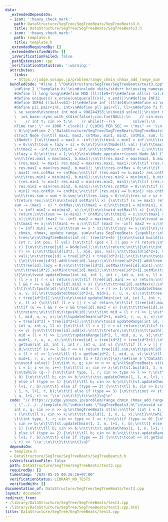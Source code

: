 ```yaml
---
data:
  _extendedDependsOn:
  - icon: ':heavy_check_mark:'
    path: DataStructure/SegTree/SegTreeBeats/SegTreeBeats3.h
    title: DataStructure/SegTree/SegTreeBeats/SegTreeBeats3.h
  - icon: ':heavy_check_mark:'
    path: template.h
    title: template.h
  _extendedRequiredBy: []
  _extendedVerifiedWith: []
  _isVerificationFailed: false
  _pathExtension: cpp
  _verificationStatusIcon: ':warning:'
  attributes:
    links:
    - https://judge.yosupo.jp/problem/range_chmin_chmax_add_range_sum
  bundledCode: "#line 1 \"DataStructure/SegTree/SegTreeBeats/test3.cpp\"\n// https://judge.yosupo.jp/problem/range_chmin_chmax_add_range_sum\n\
    \n#line 2 \"template.h\"\n\n#include <bits/stdc++.h>\nusing namespace std;\n \n\
    #define ll long long\n#define MOD (ll)(1e9+7)\n#define all(x) (x).begin(),(x).end()\n\
    #define unique(x) x.erase(unique(all(x)), x.end())\n#define INF32 ((1ull<<31)-1)\n\
    #define INF64 ((1ull<<63)-1)\n#define inf (ll)1e18\n\n#define vi vector<int>\n\
    #define pii pair<int, int>\n#define pll pair<ll, ll>\n#define fi first\n#define\
    \ se second\n\nconst int mod = 998244353;\n\nvoid solve();\n\nint main(){\n  \
    \  ios_base::sync_with_stdio(false);cin.tie(NULL);\n    // cin.exceptions(cin.failbit);\n\
    \    // int t; cin >> t;\n    // while(t--)\n        solve();\n    cerr << \"\\\
    nTime run: \" << 1000 * clock() / CLOCKS_PER_SEC << \"ms\" << '\\n';\n    return\
    \ 0;\n}\n#line 2 \"DataStructure/SegTree/SegTreeBeats/SegTreeBeats3.h\"\n\n\n\
    struct Node {\n\tll max1, max2, cntMax, min1, min2, cntMin, sum, lazy, sz;\n\n\
    \tNode() {\n\t\tmax1 = max2 = -inf;\n\t\tmin1 = min2 = inf;\n\t\tcntMax = cntMin\
    \ = 0;\n\t\tsum = lazy = sz = 0;\n\t}\n\n\tNode(ll val) {\n\t\tmax1 = min1 = val;\n\
    \t\tmax2 = -inf;\n\t\tmin2 = inf;\n\t\tcntMax = cntMin = 1;\n\t\tsum = val;\n\t\
    \tlazy = 0;\n\t\tsz = 1;\n\t}\n\n\tNode operator+(const Node &b) {\n\t\tNode res;\n\
    \n\t\tres.max1 = max(max1, b.max1);\n\t\tres.max2 = max(max2, b.max2);\n\t\tif\
    \ (res.max1 != max1) res.max2 = max(res.max2, max1);\n\t\tif (res.max1 != b.max1)\
    \ res.max2 = max(res.max2, b.max1); \n\t\tres.cntMax = 0;\n\t\tif (res.max1 ==\
    \ max1) res.cntMax += cntMax;\n\t\tif (res.max1 == b.max1) res.cntMax += b.cntMax;\n\
    \n\t\tres.min1 = min(min1, b.min1);\n\t\tres.min2 = min(min2, b.min2);\n\t\tif\
    \ (res.min1 != min1) res.min2 = min(res.min2, min1);\n\t\tif (res.min1 != b.min1)\
    \ res.min2 = min(res.min2, b.min1);\n\t\tres.cntMin = 0;\n\t\tif (res.min1 ==\
    \ min1) res.cntMin += cntMin;\n\t\tif (res.min1 == b.min1) res.cntMin += b.cntMin;\n\
    \n\t\tres.sum = sum + b.sum;\n\t\tres.lazy = 0;\n\t\tres.sz = sz + b.sz;\n\n\t\
    \treturn res;\n\t}\n\n\tvoid setMin(ll x) {\n\t\tif (x >= max1) return;\n\t\t\
    sum -= (max1 - x) * cntMax;\n\t\tmax1 = x;\n\t\tmin1 = min(min1, x);\n\t\tif (min2\
    \ != inf) min2 = min(min2, x);\n\t}\n\n\tvoid setMax(ll x) {\n\t\tif (x <= min1)\
    \ return;\n\t\tsum += (x-min1) * cntMin;\n\t\tmin1 = x;\n\t\tmax1 = max(max1,\
    \ x);\n\t\tif (max2 != -inf) max2 = max(max2, x);\n\t}\n\n\tvoid add(ll x) {\n\
    \t\tmax1 += x;\n\t\tmin1 += x;\n\t\tif (max2 != -inf) max2 += x;\n\t\tif (min2\
    \ != inf) min2 += x;\n\t\tsum += x * sz;\n\t\tlazy += x;\n\t}\n};\n\n// range\
    \ chmin, chmax, update range, sum\nclass SegTreeBeats {\npublic:\n\tvector<Node>\
    \ tree;\n\n\tSegTreeBeats(int n): tree(4*n+6) {}\n\n\tvoid build(int id, int l,\
    \ int r, int pos, ll val) {\n\t\tif (pos < l || pos > r) return;\n\t\tif (l ==\
    \ r) {\n\t\t\ttree[id] = Node(val);\n\t\t\treturn;\n\t\t}\n\t\tint mid = (l +\
    \ r) >> 1;\n\t\tbuild(id*2, l, mid, pos, val);\n\t\tbuild(id*2+1, mid+1, r, pos,\
    \ val);\n\t\ttree[id] = tree[id*2] + tree[id*2+1];\n\t}\t\n\n\tvoid push(int id)\
    \ {\n\t\ttree[id*2].add(tree[id].lazy);\n\t\ttree[id*2+1].add(tree[id].lazy);\n\
    \t\ttree[id].lazy = 0;\n\n\t\ttree[id*2].setMax(tree[id].min1);\n\t\ttree[id*2+1].setMax(tree[id].min1);\n\
    \n\t\ttree[id*2].setMin(tree[id].max1);\n\t\ttree[id*2+1].setMin(tree[id].max1);\n\
    \t}\n\n\tvoid updateChmax(int id, int l, int r, int u, int v, ll x) {\n\t\tif\
    \ (l > v || r < u) return;\n\t\tif (tree[id].min1 >= x) return;\n\t\tif (u <=\
    \ l && r <= v && tree[id].min2 > x) {\n\t\t\ttree[id].setMax(x);\n\t\t\treturn;\n\
    \t\t}\n\t\tpush(id);\n\t\tint mid = (l + r) >> 1;\n\t\tupdateChmax(id*2, l, mid,\
    \ u, v, x);\n\t\tupdateChmax(id*2+1, mid+1, r, u, v, x);\n\t\ttree[id] = tree[id*2]\
    \ + tree[id*2+1];\n\t}\n\n\tvoid updateChmin(int id, int l, int r, int u, int\
    \ v, ll x) {\n\t\tif (l > v || r < u) return;\n\t\tif (tree[id].max1 <= x) return;\n\
    \t\tif (u <= l && r <= v && tree[id].max2 < x) {\n\t\t\ttree[id].setMin(x);\n\t\
    \t\treturn;\n\t\t}\n\t\tpush(id);\n\t\tint mid = (l + r) >> 1;\n\t\tupdateChmin(id*2,\
    \ l, mid, u, v, x);\n\t\tupdateChmin(id*2+1, mid+1, r, u, v, x);\n\t\ttree[id]\
    \ = tree[id*2] + tree[id*2+1];\n\t}\n\n\tvoid updateRange(int id, int l, int r,\
    \ int u, int v, ll x) {\n\t\tif (l > v || r < u) return;\n\t\tif (u <= l && r\
    \ <= v) {\n\t\t\ttree[id].add(x);\n\t\t\treturn;\n\t\t}\n\t\tpush(id);\n\t\tint\
    \ mid = (l + r) >> 1;\n\t\tupdateRange(id*2, l, mid, u, v, x);\n\t\tupdateRange(id*2+1,\
    \ mid+1, r, u, v, x);\n\t\ttree[id] = tree[id*2] + tree[id*2+1];\n\t}\n\n\tll\
    \ getSum(int id, int l, int r, int u, int v) {\n\t\tif (l > v || r < u) return\
    \ 0;\n\t\tif (u <= l && r <= v) return tree[id].sum;\n\t\tpush(id);\n\t\tint mid\
    \ = (l + r) >> 1;\n\t\tll t1 = getSum(id*2, l, mid, u, v);\n\t\tll t2 = getSum(id*2+1,\
    \ mid+1, r, u, v);\n\t\treturn t1 + t2;\n\t}\n};\n#line 5 \"DataStructure/SegTree/SegTreeBeats/test3.cpp\"\
    \n\nvoid solve() {\n\tint n, q; cin >> n >> q;\n\tSegTreeBeats st(n);\n\tfor (int\
    \ i = 1; i <= n; i++) {\n\t\tll x; cin >> x;\n\t\tst.build(1, 1, n, i, x);\n\t\
    }\n\twhile (q--) {\n\t\tint type, l, r; cin >> type >> l >> r;\n\t\tif (type ==\
    \ 0) {\n\t\t\tll b; cin >> b;\n\t\t\tst.updateChmin(1, 1, n, l+1, r, b);\n\t\t\
    } else if (type == 1) {\n\t\t\tll b; cin >> b;\n\t\t\tst.updateChmax(1, 1, n,\
    \ l+1, r, b);\n\t\t} else if (type == 2) {\n\t\t\tll b; cin >> b;\n\t\t\tst.updateRange(1,\
    \ 1, n, l+1, r, b);\n\t\t} else if (type == 3) {\n\t\t\tcout << st.getSum(1, 1,\
    \ n, l+1, r) << '\\n';\n\t\t}\t\t\n\t}\n}\n"
  code: "// https://judge.yosupo.jp/problem/range_chmin_chmax_add_range_sum\n\n#include\
    \ \"../../../template.h\"\n#include \"SegTreeBeats3.h\"\n\nvoid solve() {\n\t\
    int n, q; cin >> n >> q;\n\tSegTreeBeats st(n);\n\tfor (int i = 1; i <= n; i++)\
    \ {\n\t\tll x; cin >> x;\n\t\tst.build(1, 1, n, i, x);\n\t}\n\twhile (q--) {\n\
    \t\tint type, l, r; cin >> type >> l >> r;\n\t\tif (type == 0) {\n\t\t\tll b;\
    \ cin >> b;\n\t\t\tst.updateChmin(1, 1, n, l+1, r, b);\n\t\t} else if (type ==\
    \ 1) {\n\t\t\tll b; cin >> b;\n\t\t\tst.updateChmax(1, 1, n, l+1, r, b);\n\t\t\
    } else if (type == 2) {\n\t\t\tll b; cin >> b;\n\t\t\tst.updateRange(1, 1, n,\
    \ l+1, r, b);\n\t\t} else if (type == 3) {\n\t\t\tcout << st.getSum(1, 1, n, l+1,\
    \ r) << '\\n';\n\t\t}\t\t\n\t}\n}"
  dependsOn:
  - template.h
  - DataStructure/SegTree/SegTreeBeats/SegTreeBeats3.h
  isVerificationFile: false
  path: DataStructure/SegTree/SegTreeBeats/test3.cpp
  requiredBy: []
  timestamp: '2025-05-25 00:26:18+07:00'
  verificationStatus: LIBRARY_NO_TESTS
  verifiedWith: []
documentation_of: DataStructure/SegTree/SegTreeBeats/test3.cpp
layout: document
redirect_from:
- /library/DataStructure/SegTree/SegTreeBeats/test3.cpp
- /library/DataStructure/SegTree/SegTreeBeats/test3.cpp.html
title: DataStructure/SegTree/SegTreeBeats/test3.cpp
---
```

